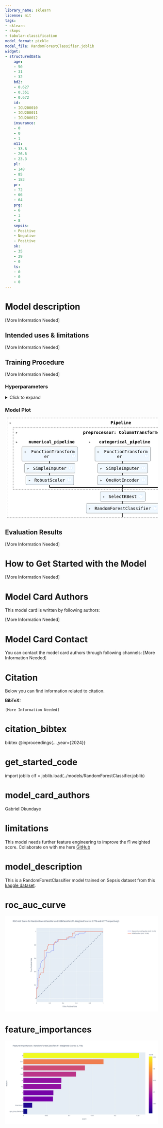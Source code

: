 ```yaml
---
library_name: sklearn
license: mit
tags:
- sklearn
- skops
- tabular-classification
model_format: pickle
model_file: RandomForestClassifier.joblib
widget:
- structuredData:
    age:
    - 50
    - 31
    - 32
    bd2:
    - 0.627
    - 0.351
    - 0.672
    id:
    - ICU200010
    - ICU200011
    - ICU200012
    insurance:
    - 0
    - 0
    - 1
    m11:
    - 33.6
    - 26.6
    - 23.3
    pl:
    - 148
    - 85
    - 183
    pr:
    - 72
    - 66
    - 64
    prg:
    - 6
    - 1
    - 8
    sepsis:
    - Positive
    - Negative
    - Positive
    sk:
    - 35
    - 29
    - 0
    ts:
    - 0
    - 0
    - 0
---
```


# Model description

[More Information Needed]

## Intended uses & limitations

[More Information Needed]

## Training Procedure

[More Information Needed]

### Hyperparameters

<details>
<summary> Click to expand </summary>

| Hyperparameter                                                               | Value                                                                                                                                                                                                                                             |
|------------------------------------------------------------------------------|---------------------------------------------------------------------------------------------------------------------------------------------------------------------------------------------------------------------------------------------------|
| memory                                                                       |                                                                                                                                                                                                                                                   |
| steps                                                                        | [('preprocessor', ColumnTransformer(transformers=[('numerical_pipeline',<br />                                 Pipeline(steps=[('log_transformations',<br />                                                  FunctionTransformer(func=<ufunc 'log1p'>)),<br />                                                 ('imputer',<br />                                                  SimpleImputer(strategy='median')),<br />                                                 ('scaler', RobustScaler())]),<br />                                 ['prg', 'pl', 'pr', 'sk', 'ts', 'm11', 'bd2',<br />                                  'age']),<br />                                ('categorical_pipeline',<br />                                 Pipeline(steps=[('as_categorical',<br />                                                  FunctionTransformer(func=<function as_...<br />                                                                handle_unknown='infrequent_if_exist',<br />                                                                sparse_output=False))]),<br />                                 ['insurance']),<br />                                ('feature_creation_pipeline',<br />                                 Pipeline(steps=[('feature_creation',<br />                                                  FunctionTransformer(func=<function feature_creation at 0x0000013CE41B7C40>)),<br />                                                 ('imputer',<br />                                                  SimpleImputer(strategy='most_frequent')),<br />                                                 ('encoder',<br />                                                  OneHotEncoder(drop='first',<br />                                                                handle_unknown='ignore',<br />                                                                sparse_output=False))]),<br />                                 ['age'])])), ('feature-selection', SelectKBest(k='all',<br />            score_func=<function mutual_info_classif at 0x0000013CE4234F40>)), ('classifier', RandomForestClassifier(n_jobs=-1, random_state=2024))]                                                                                                                                                                                                                                                   |
| verbose                                                                      | False                                                                                                                                                                                                                                             |
| preprocessor                                                                 | ColumnTransformer(transformers=[('numerical_pipeline',<br />                                 Pipeline(steps=[('log_transformations',<br />                                                  FunctionTransformer(func=<ufunc 'log1p'>)),<br />                                                 ('imputer',<br />                                                  SimpleImputer(strategy='median')),<br />                                                 ('scaler', RobustScaler())]),<br />                                 ['prg', 'pl', 'pr', 'sk', 'ts', 'm11', 'bd2',<br />                                  'age']),<br />                                ('categorical_pipeline',<br />                                 Pipeline(steps=[('as_categorical',<br />                                                  FunctionTransformer(func=<function as_...<br />                                                                handle_unknown='infrequent_if_exist',<br />                                                                sparse_output=False))]),<br />                                 ['insurance']),<br />                                ('feature_creation_pipeline',<br />                                 Pipeline(steps=[('feature_creation',<br />                                                  FunctionTransformer(func=<function feature_creation at 0x0000013CE41B7C40>)),<br />                                                 ('imputer',<br />                                                  SimpleImputer(strategy='most_frequent')),<br />                                                 ('encoder',<br />                                                  OneHotEncoder(drop='first',<br />                                                                handle_unknown='ignore',<br />                                                                sparse_output=False))]),<br />                                 ['age'])])                                                                                                                                                                                                                                                   |
| feature-selection                                                            | SelectKBest(k='all',<br />            score_func=<function mutual_info_classif at 0x0000013CE4234F40>)                                                                                                                                                                                                                                                   |
| classifier                                                                   | RandomForestClassifier(n_jobs=-1, random_state=2024)                                                                                                                                                                                              |
| preprocessor__force_int_remainder_cols                                       | True                                                                                                                                                                                                                                              |
| preprocessor__n_jobs                                                         |                                                                                                                                                                                                                                                   |
| preprocessor__remainder                                                      | drop                                                                                                                                                                                                                                              |
| preprocessor__sparse_threshold                                               | 0.3                                                                                                                                                                                                                                               |
| preprocessor__transformer_weights                                            |                                                                                                                                                                                                                                                   |
| preprocessor__transformers                                                   | [('numerical_pipeline', Pipeline(steps=[('log_transformations',<br />                 FunctionTransformer(func=<ufunc 'log1p'>)),<br />                ('imputer', SimpleImputer(strategy='median')),<br />                ('scaler', RobustScaler())]), ['prg', 'pl', 'pr', 'sk', 'ts', 'm11', 'bd2', 'age']), ('categorical_pipeline', Pipeline(steps=[('as_categorical',<br />                 FunctionTransformer(func=<function as_category at 0x0000013CE41B7600>)),<br />                ('imputer', SimpleImputer(strategy='most_frequent')),<br />                ('encoder',<br />                 OneHotEncoder(drop='first',<br />                               handle_unknown='infrequent_if_exist',<br />                               sparse_output=False))]), ['insurance']), ('feature_creation_pipeline', Pipeline(steps=[('feature_creation',<br />                 FunctionTransformer(func=<function feature_creation at 0x0000013CE41B7C40>)),<br />                ('imputer', SimpleImputer(strategy='most_frequent')),<br />                ('encoder',<br />                 OneHotEncoder(drop='first', handle_unknown='ignore',<br />                               sparse_output=False))]), ['age'])]                                                                                                                                                                                                                                                   |
| preprocessor__verbose                                                        | False                                                                                                                                                                                                                                             |
| preprocessor__verbose_feature_names_out                                      | True                                                                                                                                                                                                                                              |
| preprocessor__numerical_pipeline                                             | Pipeline(steps=[('log_transformations',<br />                 FunctionTransformer(func=<ufunc 'log1p'>)),<br />                ('imputer', SimpleImputer(strategy='median')),<br />                ('scaler', RobustScaler())])                                                                                                                                                                                                                                                   |
| preprocessor__categorical_pipeline                                           | Pipeline(steps=[('as_categorical',<br />                 FunctionTransformer(func=<function as_category at 0x0000013CE41B7600>)),<br />                ('imputer', SimpleImputer(strategy='most_frequent')),<br />                ('encoder',<br />                 OneHotEncoder(drop='first',<br />                               handle_unknown='infrequent_if_exist',<br />                               sparse_output=False))])                                                                                                                                                                                                                                                   |
| preprocessor__feature_creation_pipeline                                      | Pipeline(steps=[('feature_creation',<br />                 FunctionTransformer(func=<function feature_creation at 0x0000013CE41B7C40>)),<br />                ('imputer', SimpleImputer(strategy='most_frequent')),<br />                ('encoder',<br />                 OneHotEncoder(drop='first', handle_unknown='ignore',<br />                               sparse_output=False))])                                                                                                                                                                                                                                                   |
| preprocessor__numerical_pipeline__memory                                     |                                                                                                                                                                                                                                                   |
| preprocessor__numerical_pipeline__steps                                      | [('log_transformations', FunctionTransformer(func=<ufunc 'log1p'>)), ('imputer', SimpleImputer(strategy='median')), ('scaler', RobustScaler())]                                                                                                   |
| preprocessor__numerical_pipeline__verbose                                    | False                                                                                                                                                                                                                                             |
| preprocessor__numerical_pipeline__log_transformations                        | FunctionTransformer(func=<ufunc 'log1p'>)                                                                                                                                                                                                         |
| preprocessor__numerical_pipeline__imputer                                    | SimpleImputer(strategy='median')                                                                                                                                                                                                                  |
| preprocessor__numerical_pipeline__scaler                                     | RobustScaler()                                                                                                                                                                                                                                    |
| preprocessor__numerical_pipeline__log_transformations__accept_sparse         | False                                                                                                                                                                                                                                             |
| preprocessor__numerical_pipeline__log_transformations__check_inverse         | True                                                                                                                                                                                                                                              |
| preprocessor__numerical_pipeline__log_transformations__feature_names_out     |                                                                                                                                                                                                                                                   |
| preprocessor__numerical_pipeline__log_transformations__func                  | <ufunc 'log1p'>                                                                                                                                                                                                                                   |
| preprocessor__numerical_pipeline__log_transformations__inv_kw_args           |                                                                                                                                                                                                                                                   |
| preprocessor__numerical_pipeline__log_transformations__inverse_func          |                                                                                                                                                                                                                                                   |
| preprocessor__numerical_pipeline__log_transformations__kw_args               |                                                                                                                                                                                                                                                   |
| preprocessor__numerical_pipeline__log_transformations__validate              | False                                                                                                                                                                                                                                             |
| preprocessor__numerical_pipeline__imputer__add_indicator                     | False                                                                                                                                                                                                                                             |
| preprocessor__numerical_pipeline__imputer__copy                              | True                                                                                                                                                                                                                                              |
| preprocessor__numerical_pipeline__imputer__fill_value                        |                                                                                                                                                                                                                                                   |
| preprocessor__numerical_pipeline__imputer__keep_empty_features               | False                                                                                                                                                                                                                                             |
| preprocessor__numerical_pipeline__imputer__missing_values                    | nan                                                                                                                                                                                                                                               |
| preprocessor__numerical_pipeline__imputer__strategy                          | median                                                                                                                                                                                                                                            |
| preprocessor__numerical_pipeline__scaler__copy                               | True                                                                                                                                                                                                                                              |
| preprocessor__numerical_pipeline__scaler__quantile_range                     | (25.0, 75.0)                                                                                                                                                                                                                                      |
| preprocessor__numerical_pipeline__scaler__unit_variance                      | False                                                                                                                                                                                                                                             |
| preprocessor__numerical_pipeline__scaler__with_centering                     | True                                                                                                                                                                                                                                              |
| preprocessor__numerical_pipeline__scaler__with_scaling                       | True                                                                                                                                                                                                                                              |
| preprocessor__categorical_pipeline__memory                                   |                                                                                                                                                                                                                                                   |
| preprocessor__categorical_pipeline__steps                                    | [('as_categorical', FunctionTransformer(func=<function as_category at 0x0000013CE41B7600>)), ('imputer', SimpleImputer(strategy='most_frequent')), ('encoder', OneHotEncoder(drop='first', handle_unknown='infrequent_if_exist',<br />              sparse_output=False))]                                                                                                                                                                                                                                                   |
| preprocessor__categorical_pipeline__verbose                                  | False                                                                                                                                                                                                                                             |
| preprocessor__categorical_pipeline__as_categorical                           | FunctionTransformer(func=<function as_category at 0x0000013CE41B7600>)                                                                                                                                                                            |
| preprocessor__categorical_pipeline__imputer                                  | SimpleImputer(strategy='most_frequent')                                                                                                                                                                                                           |
| preprocessor__categorical_pipeline__encoder                                  | OneHotEncoder(drop='first', handle_unknown='infrequent_if_exist',<br />              sparse_output=False)                                                                                                                                                                                                                                                   |
| preprocessor__categorical_pipeline__as_categorical__accept_sparse            | False                                                                                                                                                                                                                                             |
| preprocessor__categorical_pipeline__as_categorical__check_inverse            | True                                                                                                                                                                                                                                              |
| preprocessor__categorical_pipeline__as_categorical__feature_names_out        |                                                                                                                                                                                                                                                   |
| preprocessor__categorical_pipeline__as_categorical__func                     | <function as_category at 0x0000013CE41B7600>                                                                                                                                                                                                      |
| preprocessor__categorical_pipeline__as_categorical__inv_kw_args              |                                                                                                                                                                                                                                                   |
| preprocessor__categorical_pipeline__as_categorical__inverse_func             |                                                                                                                                                                                                                                                   |
| preprocessor__categorical_pipeline__as_categorical__kw_args                  |                                                                                                                                                                                                                                                   |
| preprocessor__categorical_pipeline__as_categorical__validate                 | False                                                                                                                                                                                                                                             |
| preprocessor__categorical_pipeline__imputer__add_indicator                   | False                                                                                                                                                                                                                                             |
| preprocessor__categorical_pipeline__imputer__copy                            | True                                                                                                                                                                                                                                              |
| preprocessor__categorical_pipeline__imputer__fill_value                      |                                                                                                                                                                                                                                                   |
| preprocessor__categorical_pipeline__imputer__keep_empty_features             | False                                                                                                                                                                                                                                             |
| preprocessor__categorical_pipeline__imputer__missing_values                  | nan                                                                                                                                                                                                                                               |
| preprocessor__categorical_pipeline__imputer__strategy                        | most_frequent                                                                                                                                                                                                                                     |
| preprocessor__categorical_pipeline__encoder__categories                      | auto                                                                                                                                                                                                                                              |
| preprocessor__categorical_pipeline__encoder__drop                            | first                                                                                                                                                                                                                                             |
| preprocessor__categorical_pipeline__encoder__dtype                           | <class 'numpy.float64'>                                                                                                                                                                                                                           |
| preprocessor__categorical_pipeline__encoder__feature_name_combiner           | concat                                                                                                                                                                                                                                            |
| preprocessor__categorical_pipeline__encoder__handle_unknown                  | infrequent_if_exist                                                                                                                                                                                                                               |
| preprocessor__categorical_pipeline__encoder__max_categories                  |                                                                                                                                                                                                                                                   |
| preprocessor__categorical_pipeline__encoder__min_frequency                   |                                                                                                                                                                                                                                                   |
| preprocessor__categorical_pipeline__encoder__sparse_output                   | False                                                                                                                                                                                                                                             |
| preprocessor__feature_creation_pipeline__memory                              |                                                                                                                                                                                                                                                   |
| preprocessor__feature_creation_pipeline__steps                               | [('feature_creation', FunctionTransformer(func=<function feature_creation at 0x0000013CE41B7C40>)), ('imputer', SimpleImputer(strategy='most_frequent')), ('encoder', OneHotEncoder(drop='first', handle_unknown='ignore', sparse_output=False))] |
| preprocessor__feature_creation_pipeline__verbose                             | False                                                                                                                                                                                                                                             |
| preprocessor__feature_creation_pipeline__feature_creation                    | FunctionTransformer(func=<function feature_creation at 0x0000013CE41B7C40>)                                                                                                                                                                       |
| preprocessor__feature_creation_pipeline__imputer                             | SimpleImputer(strategy='most_frequent')                                                                                                                                                                                                           |
| preprocessor__feature_creation_pipeline__encoder                             | OneHotEncoder(drop='first', handle_unknown='ignore', sparse_output=False)                                                                                                                                                                         |
| preprocessor__feature_creation_pipeline__feature_creation__accept_sparse     | False                                                                                                                                                                                                                                             |
| preprocessor__feature_creation_pipeline__feature_creation__check_inverse     | True                                                                                                                                                                                                                                              |
| preprocessor__feature_creation_pipeline__feature_creation__feature_names_out |                                                                                                                                                                                                                                                   |
| preprocessor__feature_creation_pipeline__feature_creation__func              | <function feature_creation at 0x0000013CE41B7C40>                                                                                                                                                                                                 |
| preprocessor__feature_creation_pipeline__feature_creation__inv_kw_args       |                                                                                                                                                                                                                                                   |
| preprocessor__feature_creation_pipeline__feature_creation__inverse_func      |                                                                                                                                                                                                                                                   |
| preprocessor__feature_creation_pipeline__feature_creation__kw_args           |                                                                                                                                                                                                                                                   |
| preprocessor__feature_creation_pipeline__feature_creation__validate          | False                                                                                                                                                                                                                                             |
| preprocessor__feature_creation_pipeline__imputer__add_indicator              | False                                                                                                                                                                                                                                             |
| preprocessor__feature_creation_pipeline__imputer__copy                       | True                                                                                                                                                                                                                                              |
| preprocessor__feature_creation_pipeline__imputer__fill_value                 |                                                                                                                                                                                                                                                   |
| preprocessor__feature_creation_pipeline__imputer__keep_empty_features        | False                                                                                                                                                                                                                                             |
| preprocessor__feature_creation_pipeline__imputer__missing_values             | nan                                                                                                                                                                                                                                               |
| preprocessor__feature_creation_pipeline__imputer__strategy                   | most_frequent                                                                                                                                                                                                                                     |
| preprocessor__feature_creation_pipeline__encoder__categories                 | auto                                                                                                                                                                                                                                              |
| preprocessor__feature_creation_pipeline__encoder__drop                       | first                                                                                                                                                                                                                                             |
| preprocessor__feature_creation_pipeline__encoder__dtype                      | <class 'numpy.float64'>                                                                                                                                                                                                                           |
| preprocessor__feature_creation_pipeline__encoder__feature_name_combiner      | concat                                                                                                                                                                                                                                            |
| preprocessor__feature_creation_pipeline__encoder__handle_unknown             | ignore                                                                                                                                                                                                                                            |
| preprocessor__feature_creation_pipeline__encoder__max_categories             |                                                                                                                                                                                                                                                   |
| preprocessor__feature_creation_pipeline__encoder__min_frequency              |                                                                                                                                                                                                                                                   |
| preprocessor__feature_creation_pipeline__encoder__sparse_output              | False                                                                                                                                                                                                                                             |
| feature-selection__k                                                         | all                                                                                                                                                                                                                                               |
| feature-selection__score_func                                                | <function mutual_info_classif at 0x0000013CE4234F40>                                                                                                                                                                                              |
| classifier__bootstrap                                                        | True                                                                                                                                                                                                                                              |
| classifier__ccp_alpha                                                        | 0.0                                                                                                                                                                                                                                               |
| classifier__class_weight                                                     |                                                                                                                                                                                                                                                   |
| classifier__criterion                                                        | gini                                                                                                                                                                                                                                              |
| classifier__max_depth                                                        |                                                                                                                                                                                                                                                   |
| classifier__max_features                                                     | sqrt                                                                                                                                                                                                                                              |
| classifier__max_leaf_nodes                                                   |                                                                                                                                                                                                                                                   |
| classifier__max_samples                                                      |                                                                                                                                                                                                                                                   |
| classifier__min_impurity_decrease                                            | 0.0                                                                                                                                                                                                                                               |
| classifier__min_samples_leaf                                                 | 1                                                                                                                                                                                                                                                 |
| classifier__min_samples_split                                                | 2                                                                                                                                                                                                                                                 |
| classifier__min_weight_fraction_leaf                                         | 0.0                                                                                                                                                                                                                                               |
| classifier__monotonic_cst                                                    |                                                                                                                                                                                                                                                   |
| classifier__n_estimators                                                     | 100                                                                                                                                                                                                                                               |
| classifier__n_jobs                                                           | -1                                                                                                                                                                                                                                                |
| classifier__oob_score                                                        | False                                                                                                                                                                                                                                             |
| classifier__random_state                                                     | 2024                                                                                                                                                                                                                                              |
| classifier__verbose                                                          | 0                                                                                                                                                                                                                                                 |
| classifier__warm_start                                                       | False                                                                                                                                                                                                                                             |

</details>

### Model Plot

<style>#sk-container-id-7 {/* Definition of color scheme common for light and dark mode */--sklearn-color-text: black;--sklearn-color-line: gray;/* Definition of color scheme for unfitted estimators */--sklearn-color-unfitted-level-0: #fff5e6;--sklearn-color-unfitted-level-1: #f6e4d2;--sklearn-color-unfitted-level-2: #ffe0b3;--sklearn-color-unfitted-level-3: chocolate;/* Definition of color scheme for fitted estimators */--sklearn-color-fitted-level-0: #f0f8ff;--sklearn-color-fitted-level-1: #d4ebff;--sklearn-color-fitted-level-2: #b3dbfd;--sklearn-color-fitted-level-3: cornflowerblue;/* Specific color for light theme */--sklearn-color-text-on-default-background: var(--sg-text-color, var(--theme-code-foreground, var(--jp-content-font-color1, black)));--sklearn-color-background: var(--sg-background-color, var(--theme-background, var(--jp-layout-color0, white)));--sklearn-color-border-box: var(--sg-text-color, var(--theme-code-foreground, var(--jp-content-font-color1, black)));--sklearn-color-icon: #696969;@media (prefers-color-scheme: dark) {/* Redefinition of color scheme for dark theme */--sklearn-color-text-on-default-background: var(--sg-text-color, var(--theme-code-foreground, var(--jp-content-font-color1, white)));--sklearn-color-background: var(--sg-background-color, var(--theme-background, var(--jp-layout-color0, #111)));--sklearn-color-border-box: var(--sg-text-color, var(--theme-code-foreground, var(--jp-content-font-color1, white)));--sklearn-color-icon: #878787;}
}#sk-container-id-7 {color: var(--sklearn-color-text);
}#sk-container-id-7 pre {padding: 0;
}#sk-container-id-7 input.sk-hidden--visually {border: 0;clip: rect(1px 1px 1px 1px);clip: rect(1px, 1px, 1px, 1px);height: 1px;margin: -1px;overflow: hidden;padding: 0;position: absolute;width: 1px;
}#sk-container-id-7 div.sk-dashed-wrapped {border: 1px dashed var(--sklearn-color-line);margin: 0 0.4em 0.5em 0.4em;box-sizing: border-box;padding-bottom: 0.4em;background-color: var(--sklearn-color-background);
}#sk-container-id-7 div.sk-container {/* jupyter's `normalize.less` sets `[hidden] { display: none; }`but bootstrap.min.css set `[hidden] { display: none !important; }`so we also need the `!important` here to be able to override thedefault hidden behavior on the sphinx rendered scikit-learn.org.See: https://github.com/scikit-learn/scikit-learn/issues/21755 */display: inline-block !important;position: relative;
}#sk-container-id-7 div.sk-text-repr-fallback {display: none;
}div.sk-parallel-item,
div.sk-serial,
div.sk-item {/* draw centered vertical line to link estimators */background-image: linear-gradient(var(--sklearn-color-text-on-default-background), var(--sklearn-color-text-on-default-background));background-size: 2px 100%;background-repeat: no-repeat;background-position: center center;
}/* Parallel-specific style estimator block */#sk-container-id-7 div.sk-parallel-item::after {content: "";width: 100%;border-bottom: 2px solid var(--sklearn-color-text-on-default-background);flex-grow: 1;
}#sk-container-id-7 div.sk-parallel {display: flex;align-items: stretch;justify-content: center;background-color: var(--sklearn-color-background);position: relative;
}#sk-container-id-7 div.sk-parallel-item {display: flex;flex-direction: column;
}#sk-container-id-7 div.sk-parallel-item:first-child::after {align-self: flex-end;width: 50%;
}#sk-container-id-7 div.sk-parallel-item:last-child::after {align-self: flex-start;width: 50%;
}#sk-container-id-7 div.sk-parallel-item:only-child::after {width: 0;
}/* Serial-specific style estimator block */#sk-container-id-7 div.sk-serial {display: flex;flex-direction: column;align-items: center;background-color: var(--sklearn-color-background);padding-right: 1em;padding-left: 1em;
}/* Toggleable style: style used for estimator/Pipeline/ColumnTransformer box that is
clickable and can be expanded/collapsed.
- Pipeline and ColumnTransformer use this feature and define the default style
- Estimators will overwrite some part of the style using the `sk-estimator` class
*//* Pipeline and ColumnTransformer style (default) */#sk-container-id-7 div.sk-toggleable {/* Default theme specific background. It is overwritten whether we have aspecific estimator or a Pipeline/ColumnTransformer */background-color: var(--sklearn-color-background);
}/* Toggleable label */
#sk-container-id-7 label.sk-toggleable__label {cursor: pointer;display: block;width: 100%;margin-bottom: 0;padding: 0.5em;box-sizing: border-box;text-align: center;
}#sk-container-id-7 label.sk-toggleable__label-arrow:before {/* Arrow on the left of the label */content: "▸";float: left;margin-right: 0.25em;color: var(--sklearn-color-icon);
}#sk-container-id-7 label.sk-toggleable__label-arrow:hover:before {color: var(--sklearn-color-text);
}/* Toggleable content - dropdown */#sk-container-id-7 div.sk-toggleable__content {max-height: 0;max-width: 0;overflow: hidden;text-align: left;/* unfitted */background-color: var(--sklearn-color-unfitted-level-0);
}#sk-container-id-7 div.sk-toggleable__content.fitted {/* fitted */background-color: var(--sklearn-color-fitted-level-0);
}#sk-container-id-7 div.sk-toggleable__content pre {margin: 0.2em;border-radius: 0.25em;color: var(--sklearn-color-text);/* unfitted */background-color: var(--sklearn-color-unfitted-level-0);
}#sk-container-id-7 div.sk-toggleable__content.fitted pre {/* unfitted */background-color: var(--sklearn-color-fitted-level-0);
}#sk-container-id-7 input.sk-toggleable__control:checked~div.sk-toggleable__content {/* Expand drop-down */max-height: 200px;max-width: 100%;overflow: auto;
}#sk-container-id-7 input.sk-toggleable__control:checked~label.sk-toggleable__label-arrow:before {content: "▾";
}/* Pipeline/ColumnTransformer-specific style */#sk-container-id-7 div.sk-label input.sk-toggleable__control:checked~label.sk-toggleable__label {color: var(--sklearn-color-text);background-color: var(--sklearn-color-unfitted-level-2);
}#sk-container-id-7 div.sk-label.fitted input.sk-toggleable__control:checked~label.sk-toggleable__label {background-color: var(--sklearn-color-fitted-level-2);
}/* Estimator-specific style *//* Colorize estimator box */
#sk-container-id-7 div.sk-estimator input.sk-toggleable__control:checked~label.sk-toggleable__label {/* unfitted */background-color: var(--sklearn-color-unfitted-level-2);
}#sk-container-id-7 div.sk-estimator.fitted input.sk-toggleable__control:checked~label.sk-toggleable__label {/* fitted */background-color: var(--sklearn-color-fitted-level-2);
}#sk-container-id-7 div.sk-label label.sk-toggleable__label,
#sk-container-id-7 div.sk-label label {/* The background is the default theme color */color: var(--sklearn-color-text-on-default-background);
}/* On hover, darken the color of the background */
#sk-container-id-7 div.sk-label:hover label.sk-toggleable__label {color: var(--sklearn-color-text);background-color: var(--sklearn-color-unfitted-level-2);
}/* Label box, darken color on hover, fitted */
#sk-container-id-7 div.sk-label.fitted:hover label.sk-toggleable__label.fitted {color: var(--sklearn-color-text);background-color: var(--sklearn-color-fitted-level-2);
}/* Estimator label */#sk-container-id-7 div.sk-label label {font-family: monospace;font-weight: bold;display: inline-block;line-height: 1.2em;
}#sk-container-id-7 div.sk-label-container {text-align: center;
}/* Estimator-specific */
#sk-container-id-7 div.sk-estimator {font-family: monospace;border: 1px dotted var(--sklearn-color-border-box);border-radius: 0.25em;box-sizing: border-box;margin-bottom: 0.5em;/* unfitted */background-color: var(--sklearn-color-unfitted-level-0);
}#sk-container-id-7 div.sk-estimator.fitted {/* fitted */background-color: var(--sklearn-color-fitted-level-0);
}/* on hover */
#sk-container-id-7 div.sk-estimator:hover {/* unfitted */background-color: var(--sklearn-color-unfitted-level-2);
}#sk-container-id-7 div.sk-estimator.fitted:hover {/* fitted */background-color: var(--sklearn-color-fitted-level-2);
}/* Specification for estimator info (e.g. "i" and "?") *//* Common style for "i" and "?" */.sk-estimator-doc-link,
a:link.sk-estimator-doc-link,
a:visited.sk-estimator-doc-link {float: right;font-size: smaller;line-height: 1em;font-family: monospace;background-color: var(--sklearn-color-background);border-radius: 1em;height: 1em;width: 1em;text-decoration: none !important;margin-left: 1ex;/* unfitted */border: var(--sklearn-color-unfitted-level-1) 1pt solid;color: var(--sklearn-color-unfitted-level-1);
}.sk-estimator-doc-link.fitted,
a:link.sk-estimator-doc-link.fitted,
a:visited.sk-estimator-doc-link.fitted {/* fitted */border: var(--sklearn-color-fitted-level-1) 1pt solid;color: var(--sklearn-color-fitted-level-1);
}/* On hover */
div.sk-estimator:hover .sk-estimator-doc-link:hover,
.sk-estimator-doc-link:hover,
div.sk-label-container:hover .sk-estimator-doc-link:hover,
.sk-estimator-doc-link:hover {/* unfitted */background-color: var(--sklearn-color-unfitted-level-3);color: var(--sklearn-color-background);text-decoration: none;
}div.sk-estimator.fitted:hover .sk-estimator-doc-link.fitted:hover,
.sk-estimator-doc-link.fitted:hover,
div.sk-label-container:hover .sk-estimator-doc-link.fitted:hover,
.sk-estimator-doc-link.fitted:hover {/* fitted */background-color: var(--sklearn-color-fitted-level-3);color: var(--sklearn-color-background);text-decoration: none;
}/* Span, style for the box shown on hovering the info icon */
.sk-estimator-doc-link span {display: none;z-index: 9999;position: relative;font-weight: normal;right: .2ex;padding: .5ex;margin: .5ex;width: min-content;min-width: 20ex;max-width: 50ex;color: var(--sklearn-color-text);box-shadow: 2pt 2pt 4pt #999;/* unfitted */background: var(--sklearn-color-unfitted-level-0);border: .5pt solid var(--sklearn-color-unfitted-level-3);
}.sk-estimator-doc-link.fitted span {/* fitted */background: var(--sklearn-color-fitted-level-0);border: var(--sklearn-color-fitted-level-3);
}.sk-estimator-doc-link:hover span {display: block;
}/* "?"-specific style due to the `<a>` HTML tag */#sk-container-id-7 a.estimator_doc_link {float: right;font-size: 1rem;line-height: 1em;font-family: monospace;background-color: var(--sklearn-color-background);border-radius: 1rem;height: 1rem;width: 1rem;text-decoration: none;/* unfitted */color: var(--sklearn-color-unfitted-level-1);border: var(--sklearn-color-unfitted-level-1) 1pt solid;
}#sk-container-id-7 a.estimator_doc_link.fitted {/* fitted */border: var(--sklearn-color-fitted-level-1) 1pt solid;color: var(--sklearn-color-fitted-level-1);
}/* On hover */
#sk-container-id-7 a.estimator_doc_link:hover {/* unfitted */background-color: var(--sklearn-color-unfitted-level-3);color: var(--sklearn-color-background);text-decoration: none;
}#sk-container-id-7 a.estimator_doc_link.fitted:hover {/* fitted */background-color: var(--sklearn-color-fitted-level-3);
}
</style><div id="sk-container-id-7" class="sk-top-container" style="overflow: auto;"><div class="sk-text-repr-fallback"><pre>Pipeline(steps=[(&#x27;preprocessor&#x27;,ColumnTransformer(transformers=[(&#x27;numerical_pipeline&#x27;,Pipeline(steps=[(&#x27;log_transformations&#x27;,FunctionTransformer(func=&lt;ufunc &#x27;log1p&#x27;&gt;)),(&#x27;imputer&#x27;,SimpleImputer(strategy=&#x27;median&#x27;)),(&#x27;scaler&#x27;,RobustScaler())]),[&#x27;prg&#x27;, &#x27;pl&#x27;, &#x27;pr&#x27;, &#x27;sk&#x27;,&#x27;ts&#x27;, &#x27;m11&#x27;, &#x27;bd2&#x27;, &#x27;age&#x27;]),(&#x27;categorical_pipeline&#x27;,Pipeline(steps=[(&#x27;as_categorical&#x27;,Funct...FunctionTransformer(func=&lt;function feature_creation at 0x0000013CE41B7C40&gt;)),(&#x27;imputer&#x27;,SimpleImputer(strategy=&#x27;most_frequent&#x27;)),(&#x27;encoder&#x27;,OneHotEncoder(drop=&#x27;first&#x27;,handle_unknown=&#x27;ignore&#x27;,sparse_output=False))]),[&#x27;age&#x27;])])),(&#x27;feature-selection&#x27;,SelectKBest(k=&#x27;all&#x27;,score_func=&lt;function mutual_info_classif at 0x0000013CE4234F40&gt;)),(&#x27;classifier&#x27;,RandomForestClassifier(n_jobs=-1, random_state=2024))])</pre><b>In a Jupyter environment, please rerun this cell to show the HTML representation or trust the notebook. <br />On GitHub, the HTML representation is unable to render, please try loading this page with nbviewer.org.</b></div><div class="sk-container" hidden><div class="sk-item sk-dashed-wrapped"><div class="sk-label-container"><div class="sk-label fitted sk-toggleable"><input class="sk-toggleable__control sk-hidden--visually" id="sk-estimator-id-58" type="checkbox" ><label for="sk-estimator-id-58" class="sk-toggleable__label fitted sk-toggleable__label-arrow fitted">&nbsp;&nbsp;Pipeline<a class="sk-estimator-doc-link fitted" rel="noreferrer" target="_blank" href="https://scikit-learn.org/1.5/modules/generated/sklearn.pipeline.Pipeline.html">?<span>Documentation for Pipeline</span></a><span class="sk-estimator-doc-link fitted">i<span>Fitted</span></span></label><div class="sk-toggleable__content fitted"><pre>Pipeline(steps=[(&#x27;preprocessor&#x27;,ColumnTransformer(transformers=[(&#x27;numerical_pipeline&#x27;,Pipeline(steps=[(&#x27;log_transformations&#x27;,FunctionTransformer(func=&lt;ufunc &#x27;log1p&#x27;&gt;)),(&#x27;imputer&#x27;,SimpleImputer(strategy=&#x27;median&#x27;)),(&#x27;scaler&#x27;,RobustScaler())]),[&#x27;prg&#x27;, &#x27;pl&#x27;, &#x27;pr&#x27;, &#x27;sk&#x27;,&#x27;ts&#x27;, &#x27;m11&#x27;, &#x27;bd2&#x27;, &#x27;age&#x27;]),(&#x27;categorical_pipeline&#x27;,Pipeline(steps=[(&#x27;as_categorical&#x27;,Funct...FunctionTransformer(func=&lt;function feature_creation at 0x0000013CE41B7C40&gt;)),(&#x27;imputer&#x27;,SimpleImputer(strategy=&#x27;most_frequent&#x27;)),(&#x27;encoder&#x27;,OneHotEncoder(drop=&#x27;first&#x27;,handle_unknown=&#x27;ignore&#x27;,sparse_output=False))]),[&#x27;age&#x27;])])),(&#x27;feature-selection&#x27;,SelectKBest(k=&#x27;all&#x27;,score_func=&lt;function mutual_info_classif at 0x0000013CE4234F40&gt;)),(&#x27;classifier&#x27;,RandomForestClassifier(n_jobs=-1, random_state=2024))])</pre></div> </div></div><div class="sk-serial"><div class="sk-item sk-dashed-wrapped"><div class="sk-label-container"><div class="sk-label fitted sk-toggleable"><input class="sk-toggleable__control sk-hidden--visually" id="sk-estimator-id-59" type="checkbox" ><label for="sk-estimator-id-59" class="sk-toggleable__label fitted sk-toggleable__label-arrow fitted">&nbsp;preprocessor: ColumnTransformer<a class="sk-estimator-doc-link fitted" rel="noreferrer" target="_blank" href="https://scikit-learn.org/1.5/modules/generated/sklearn.compose.ColumnTransformer.html">?<span>Documentation for preprocessor: ColumnTransformer</span></a></label><div class="sk-toggleable__content fitted"><pre>ColumnTransformer(transformers=[(&#x27;numerical_pipeline&#x27;,Pipeline(steps=[(&#x27;log_transformations&#x27;,FunctionTransformer(func=&lt;ufunc &#x27;log1p&#x27;&gt;)),(&#x27;imputer&#x27;,SimpleImputer(strategy=&#x27;median&#x27;)),(&#x27;scaler&#x27;, RobustScaler())]),[&#x27;prg&#x27;, &#x27;pl&#x27;, &#x27;pr&#x27;, &#x27;sk&#x27;, &#x27;ts&#x27;, &#x27;m11&#x27;, &#x27;bd2&#x27;,&#x27;age&#x27;]),(&#x27;categorical_pipeline&#x27;,Pipeline(steps=[(&#x27;as_categorical&#x27;,FunctionTransformer(func=&lt;function as_...handle_unknown=&#x27;infrequent_if_exist&#x27;,sparse_output=False))]),[&#x27;insurance&#x27;]),(&#x27;feature_creation_pipeline&#x27;,Pipeline(steps=[(&#x27;feature_creation&#x27;,FunctionTransformer(func=&lt;function feature_creation at 0x0000013CE41B7C40&gt;)),(&#x27;imputer&#x27;,SimpleImputer(strategy=&#x27;most_frequent&#x27;)),(&#x27;encoder&#x27;,OneHotEncoder(drop=&#x27;first&#x27;,handle_unknown=&#x27;ignore&#x27;,sparse_output=False))]),[&#x27;age&#x27;])])</pre></div> </div></div><div class="sk-parallel"><div class="sk-parallel-item"><div class="sk-item"><div class="sk-label-container"><div class="sk-label fitted sk-toggleable"><input class="sk-toggleable__control sk-hidden--visually" id="sk-estimator-id-60" type="checkbox" ><label for="sk-estimator-id-60" class="sk-toggleable__label fitted sk-toggleable__label-arrow fitted">numerical_pipeline</label><div class="sk-toggleable__content fitted"><pre>[&#x27;prg&#x27;, &#x27;pl&#x27;, &#x27;pr&#x27;, &#x27;sk&#x27;, &#x27;ts&#x27;, &#x27;m11&#x27;, &#x27;bd2&#x27;, &#x27;age&#x27;]</pre></div> </div></div><div class="sk-serial"><div class="sk-item"><div class="sk-serial"><div class="sk-item"><div class="sk-estimator fitted sk-toggleable"><input class="sk-toggleable__control sk-hidden--visually" id="sk-estimator-id-61" type="checkbox" ><label for="sk-estimator-id-61" class="sk-toggleable__label fitted sk-toggleable__label-arrow fitted">&nbsp;FunctionTransformer<a class="sk-estimator-doc-link fitted" rel="noreferrer" target="_blank" href="https://scikit-learn.org/1.5/modules/generated/sklearn.preprocessing.FunctionTransformer.html">?<span>Documentation for FunctionTransformer</span></a></label><div class="sk-toggleable__content fitted"><pre>FunctionTransformer(func=&lt;ufunc &#x27;log1p&#x27;&gt;)</pre></div> </div></div><div class="sk-item"><div class="sk-estimator fitted sk-toggleable"><input class="sk-toggleable__control sk-hidden--visually" id="sk-estimator-id-62" type="checkbox" ><label for="sk-estimator-id-62" class="sk-toggleable__label fitted sk-toggleable__label-arrow fitted">&nbsp;SimpleImputer<a class="sk-estimator-doc-link fitted" rel="noreferrer" target="_blank" href="https://scikit-learn.org/1.5/modules/generated/sklearn.impute.SimpleImputer.html">?<span>Documentation for SimpleImputer</span></a></label><div class="sk-toggleable__content fitted"><pre>SimpleImputer(strategy=&#x27;median&#x27;)</pre></div> </div></div><div class="sk-item"><div class="sk-estimator fitted sk-toggleable"><input class="sk-toggleable__control sk-hidden--visually" id="sk-estimator-id-63" type="checkbox" ><label for="sk-estimator-id-63" class="sk-toggleable__label fitted sk-toggleable__label-arrow fitted">&nbsp;RobustScaler<a class="sk-estimator-doc-link fitted" rel="noreferrer" target="_blank" href="https://scikit-learn.org/1.5/modules/generated/sklearn.preprocessing.RobustScaler.html">?<span>Documentation for RobustScaler</span></a></label><div class="sk-toggleable__content fitted"><pre>RobustScaler()</pre></div> </div></div></div></div></div></div></div><div class="sk-parallel-item"><div class="sk-item"><div class="sk-label-container"><div class="sk-label fitted sk-toggleable"><input class="sk-toggleable__control sk-hidden--visually" id="sk-estimator-id-64" type="checkbox" ><label for="sk-estimator-id-64" class="sk-toggleable__label fitted sk-toggleable__label-arrow fitted">categorical_pipeline</label><div class="sk-toggleable__content fitted"><pre>[&#x27;insurance&#x27;]</pre></div> </div></div><div class="sk-serial"><div class="sk-item"><div class="sk-serial"><div class="sk-item"><div class="sk-estimator fitted sk-toggleable"><input class="sk-toggleable__control sk-hidden--visually" id="sk-estimator-id-65" type="checkbox" ><label for="sk-estimator-id-65" class="sk-toggleable__label fitted sk-toggleable__label-arrow fitted">&nbsp;FunctionTransformer<a class="sk-estimator-doc-link fitted" rel="noreferrer" target="_blank" href="https://scikit-learn.org/1.5/modules/generated/sklearn.preprocessing.FunctionTransformer.html">?<span>Documentation for FunctionTransformer</span></a></label><div class="sk-toggleable__content fitted"><pre>FunctionTransformer(func=&lt;function as_category at 0x0000013CE41B7600&gt;)</pre></div> </div></div><div class="sk-item"><div class="sk-estimator fitted sk-toggleable"><input class="sk-toggleable__control sk-hidden--visually" id="sk-estimator-id-66" type="checkbox" ><label for="sk-estimator-id-66" class="sk-toggleable__label fitted sk-toggleable__label-arrow fitted">&nbsp;SimpleImputer<a class="sk-estimator-doc-link fitted" rel="noreferrer" target="_blank" href="https://scikit-learn.org/1.5/modules/generated/sklearn.impute.SimpleImputer.html">?<span>Documentation for SimpleImputer</span></a></label><div class="sk-toggleable__content fitted"><pre>SimpleImputer(strategy=&#x27;most_frequent&#x27;)</pre></div> </div></div><div class="sk-item"><div class="sk-estimator fitted sk-toggleable"><input class="sk-toggleable__control sk-hidden--visually" id="sk-estimator-id-67" type="checkbox" ><label for="sk-estimator-id-67" class="sk-toggleable__label fitted sk-toggleable__label-arrow fitted">&nbsp;OneHotEncoder<a class="sk-estimator-doc-link fitted" rel="noreferrer" target="_blank" href="https://scikit-learn.org/1.5/modules/generated/sklearn.preprocessing.OneHotEncoder.html">?<span>Documentation for OneHotEncoder</span></a></label><div class="sk-toggleable__content fitted"><pre>OneHotEncoder(drop=&#x27;first&#x27;, handle_unknown=&#x27;infrequent_if_exist&#x27;,sparse_output=False)</pre></div> </div></div></div></div></div></div></div><div class="sk-parallel-item"><div class="sk-item"><div class="sk-label-container"><div class="sk-label fitted sk-toggleable"><input class="sk-toggleable__control sk-hidden--visually" id="sk-estimator-id-68" type="checkbox" ><label for="sk-estimator-id-68" class="sk-toggleable__label fitted sk-toggleable__label-arrow fitted">feature_creation_pipeline</label><div class="sk-toggleable__content fitted"><pre>[&#x27;age&#x27;]</pre></div> </div></div><div class="sk-serial"><div class="sk-item"><div class="sk-serial"><div class="sk-item"><div class="sk-estimator fitted sk-toggleable"><input class="sk-toggleable__control sk-hidden--visually" id="sk-estimator-id-69" type="checkbox" ><label for="sk-estimator-id-69" class="sk-toggleable__label fitted sk-toggleable__label-arrow fitted">&nbsp;FunctionTransformer<a class="sk-estimator-doc-link fitted" rel="noreferrer" target="_blank" href="https://scikit-learn.org/1.5/modules/generated/sklearn.preprocessing.FunctionTransformer.html">?<span>Documentation for FunctionTransformer</span></a></label><div class="sk-toggleable__content fitted"><pre>FunctionTransformer(func=&lt;function feature_creation at 0x0000013CE41B7C40&gt;)</pre></div> </div></div><div class="sk-item"><div class="sk-estimator fitted sk-toggleable"><input class="sk-toggleable__control sk-hidden--visually" id="sk-estimator-id-70" type="checkbox" ><label for="sk-estimator-id-70" class="sk-toggleable__label fitted sk-toggleable__label-arrow fitted">&nbsp;SimpleImputer<a class="sk-estimator-doc-link fitted" rel="noreferrer" target="_blank" href="https://scikit-learn.org/1.5/modules/generated/sklearn.impute.SimpleImputer.html">?<span>Documentation for SimpleImputer</span></a></label><div class="sk-toggleable__content fitted"><pre>SimpleImputer(strategy=&#x27;most_frequent&#x27;)</pre></div> </div></div><div class="sk-item"><div class="sk-estimator fitted sk-toggleable"><input class="sk-toggleable__control sk-hidden--visually" id="sk-estimator-id-71" type="checkbox" ><label for="sk-estimator-id-71" class="sk-toggleable__label fitted sk-toggleable__label-arrow fitted">&nbsp;OneHotEncoder<a class="sk-estimator-doc-link fitted" rel="noreferrer" target="_blank" href="https://scikit-learn.org/1.5/modules/generated/sklearn.preprocessing.OneHotEncoder.html">?<span>Documentation for OneHotEncoder</span></a></label><div class="sk-toggleable__content fitted"><pre>OneHotEncoder(drop=&#x27;first&#x27;, handle_unknown=&#x27;ignore&#x27;, sparse_output=False)</pre></div> </div></div></div></div></div></div></div></div></div><div class="sk-item"><div class="sk-estimator fitted sk-toggleable"><input class="sk-toggleable__control sk-hidden--visually" id="sk-estimator-id-72" type="checkbox" ><label for="sk-estimator-id-72" class="sk-toggleable__label fitted sk-toggleable__label-arrow fitted">&nbsp;SelectKBest<a class="sk-estimator-doc-link fitted" rel="noreferrer" target="_blank" href="https://scikit-learn.org/1.5/modules/generated/sklearn.feature_selection.SelectKBest.html">?<span>Documentation for SelectKBest</span></a></label><div class="sk-toggleable__content fitted"><pre>SelectKBest(k=&#x27;all&#x27;,score_func=&lt;function mutual_info_classif at 0x0000013CE4234F40&gt;)</pre></div> </div></div><div class="sk-item"><div class="sk-estimator fitted sk-toggleable"><input class="sk-toggleable__control sk-hidden--visually" id="sk-estimator-id-73" type="checkbox" ><label for="sk-estimator-id-73" class="sk-toggleable__label fitted sk-toggleable__label-arrow fitted">&nbsp;RandomForestClassifier<a class="sk-estimator-doc-link fitted" rel="noreferrer" target="_blank" href="https://scikit-learn.org/1.5/modules/generated/sklearn.ensemble.RandomForestClassifier.html">?<span>Documentation for RandomForestClassifier</span></a></label><div class="sk-toggleable__content fitted"><pre>RandomForestClassifier(n_jobs=-1, random_state=2024)</pre></div> </div></div></div></div></div></div>

## Evaluation Results

[More Information Needed]

# How to Get Started with the Model

[More Information Needed]

# Model Card Authors

This model card is written by following authors:

[More Information Needed]

# Model Card Contact

You can contact the model card authors through following channels:
[More Information Needed]

# Citation

Below you can find information related to citation.

**BibTeX:**
```
[More Information Needed]
```

# citation_bibtex

bibtex
@inproceedings{...,year={2024}}

# get_started_code

import joblib 
 clf = joblib.load(../models/RandomForestClassifier.joblib)

# model_card_authors

Gabriel Okundaye

# limitations

This model needs further feature engineering to improve the f1 weighted score. Collaborate on with me here [GitHub](https://github.com/D0nG4667/sepsis_prediction_full_stack)

# model_description

This is a RandomForestClassifier model trained on Sepsis dataset from this [kaggle dataset](https://www.kaggle.com/datasets/chaunguynnghunh/sepsis/data).

# roc_auc_curve

![roc_auc_curve](ROC_AUC_Curve_for_RandomForestClassifier_and_XGBClassifier_(F1-Weighted_Scores__0.778_and_0.777_respectively).webp)

# feature_importances

![feature_importances](Feature_Importances-_RandomForestClassifier_(F1-Weighted_Scores__0.778).webp)
